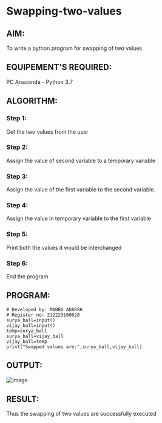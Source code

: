 # Swapping-two-values
## AIM:
To write a python program for swapping of two values
## EQUIPEMENT'S REQUIRED: 
PC
Anaconda - Python 3.7
## ALGORITHM: 
### Step 1:
Get the two values from the user
### Step 2: 
Assign the value of second variable to a temporary variable 
### Step 3: 
Assign the value of the first variable to the second variable.
### Step 4:  
Assign the value in temporary variable to the first variable
### Step 5: 
Print both the values it would be interchanged
### Step 6: 
End the program
## PROGRAM:
````
# Developed by: MABBU ADARSH
# Register no: 212223100028
surya_ball=input()
vijay_ball=input()
temp=surya_ball
surya_ball=vijay_ball
vijay_ball=temp
print("Swapped values are:",surya_ball,vijay_ball)
````
## OUTPUT:

![image](https://github.com/user-attachments/assets/26c8e86e-3842-4ffc-a8be-5f0051ab4016)


## RESULT:
Thus the swapping of two values are successfully executed



